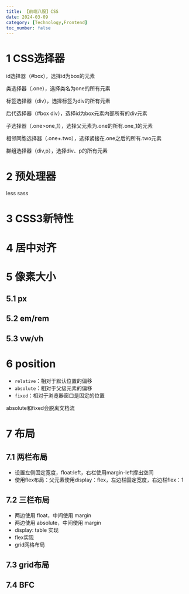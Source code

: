 ```yaml
---
title: 【前端八股】CSS
date: 2024-03-09
category: [Technology,Frontend]
toc_number: false
---
```


# 1 CSS选择器

id选择器（#box），选择id为box的元素

类选择器（.one），选择类名为one的所有元素

标签选择器（div），选择标签为div的所有元素

后代选择器（#box div），选择id为box元素内部所有的div元素

子选择器（.one>one_1），选择父元素为.one的所有.one_1的元素

相邻同胞选择器（.one+.two），选择紧接在.one之后的所有.two元素

群组选择器（div,p），选择div、p的所有元素

# 2 预处理器
less sass

# 3 CSS3新特性

# 4 居中对齐

# 5 像素大小

## 5.1 px

## 5.2 em/rem

## 5.3 vw/vh

# 6 position

- `relative`：相对于默认位置的偏移
- `absolute`：相对于父级元素的偏移
- `fixed`：相对于浏览器窗口是固定的位置

absolute和fixed会脱离文档流

# 7 布局

## 7.1 两栏布局

- 设置左侧固定宽度，float:left，右栏使用margin-left撑出空间
- 使用flex布局：父元素使用display：flex，左边栏固定宽度，右边栏flex：1

## 7.2 三栏布局
- 两边使用 float，中间使用 margin
- 两边使用 absolute，中间使用 margin
- display: table 实现
- flex实现
- grid网格布局

## 7.3 grid布局

## 7.4 BFC
